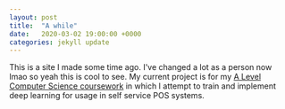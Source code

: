```yaml
---
layout: post
title:  "A while"
date:   2020-03-02 19:00:00 +0000
categories: jekyll update
---
```

This is a site I made some time ago. I've changed a lot as a person now lmao so yeah this is cool to see.
My current project is for my [A Level Computer Science coursework](https://github.com/Viibrant/Automated-Checkout) in which I attempt to train and implement deep learning for usage in self service POS systems.
